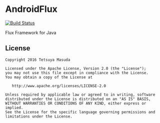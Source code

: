 AndroidFlux
===

[![Build Status](https://travis-ci.org/ttymsd/AndroidFlux.svg?branch=master)](https://travis-ci.org/ttymsd/AndroidFlux)

Flux Framework for Java

License
---

```text
Copyright 2016 Tetsuya Masuda

Licensed under the Apache License, Version 2.0 (the "License");
you may not use this file except in compliance with the License.
You may obtain a copy of the License at

   http://www.apache.org/licenses/LICENSE-2.0

Unless required by applicable law or agreed to in writing, software
distributed under the License is distributed on an "AS IS" BASIS,
WITHOUT WARRANTIES OR CONDITIONS OF ANY KIND, either express or implied.
See the License for the specific language governing permissions and
limitations under the License.
```


